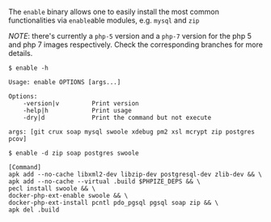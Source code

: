 The `enable` binary allows one to easily install the most common functionalities via `enable`able modules, e.g. `mysql` and `zip`

_NOTE_: there's currently a `php-5` version and a `php-7` version for the php 5 and php 7 images respectively. Check the corresponding branches for more details.

```
$ enable -h

Usage: enable OPTIONS [args...]

Options:
    -version|v         Print version
    -help|h            Print usage
    -dry|d             Print the command but not execute

args: [git crux soap mysql swoole xdebug pm2 xsl mcrypt zip postgres pcov]

$ enable -d zip soap postgres swoole

[Command]
apk add --no-cache libxml2-dev libzip-dev postgresql-dev zlib-dev && \
apk add --no-cache --virtual .build $PHPIZE_DEPS && \
pecl install swoole && \
docker-php-ext-enable swoole && \
docker-php-ext-install pcntl pdo_pgsql pgsql soap zip && \
apk del .build
```
